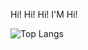 Hi! Hi! Hi!
I'M Hi!

![Top Langs](https://github-readme-stats.vercel.app/api/top-langs/?username=DeitYzS&layout=compact)




